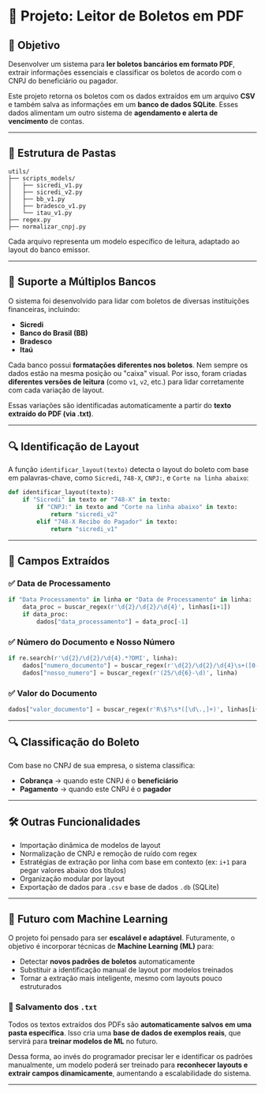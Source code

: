 
# 📄 Projeto: Leitor de Boletos em PDF

## 🧾 Objetivo

Desenvolver um sistema para **ler boletos bancários em formato PDF**, extrair informações essenciais e classificar os boletos de acordo com o CNPJ do beneficiário ou pagador.

Este projeto retorna os boletos com os dados extraídos em um arquivo **CSV** e também salva as informações em um **banco de dados SQLite**. Esses dados alimentam um outro sistema de **agendamento e alerta de vencimento** de contas.

---

## 📂 Estrutura de Pastas

```
utils/
├── scripts_models/
│   ├── sicredi_v1.py
│   ├── sicredi_v2.py
│   ├── bb_v1.py
│   ├── bradesco_v1.py
│   └── itau_v1.py
├── regex.py
├── normalizar_cnpj.py
```

Cada arquivo representa um modelo específico de leitura, adaptado ao layout do banco emissor.

---

## 🏦 Suporte a Múltiplos Bancos

O sistema foi desenvolvido para lidar com boletos de diversas instituições financeiras, incluindo:

- **Sicredi**
- **Banco do Brasil (BB)**
- **Bradesco**
- **Itaú**

Cada banco possui **formatações diferentes nos boletos**. Nem sempre os dados estão na mesma posição ou "caixa" visual. Por isso, foram criadas **diferentes versões de leitura** (como `v1`, `v2`, etc.) para lidar corretamente com cada variação de layout.

Essas variações são identificadas automaticamente a partir do **texto extraído do PDF (via .txt)**.

---

## 🔍 Identificação de Layout

A função `identificar_layout(texto)` detecta o layout do boleto com base em palavras-chave, como `Sicredi`, `748-X`, `CNPJ:`, e `Corte na linha abaixo`:

```python
def identificar_layout(texto):
    if "Sicredi" in texto or "748-X" in texto:
        if "CNPJ:" in texto and "Corte na linha abaixo" in texto:
            return "sicredi_v2"
        elif "748-X Recibo do Pagador" in texto:
            return "sicredi_v1"
```

---

## 📌 Campos Extraídos

### ✅ Data de Processamento
```python
if "Data Processamento" in linha or "Data de Processamento" in linha:
    data_proc = buscar_regex(r'\d{2}/\d{2}/\d{4}', linhas[i+1])
    if data_proc:
        dados["data_processamento"] = data_proc[-1]
```

### ✅ Número do Documento e Nosso Número
```python
if re.search(r'\d{2}/\d{2}/\d{4}.*?DMI', linha):
    dados["numero_documento"] = buscar_regex(r'\d{2}/\d{2}/\d{4}\s+([0-9\-]+)', linha)
    dados["nosso_numero"] = buscar_regex(r'(25/\d{6}-\d)', linha)
```

### ✅ Valor do Documento
```python
dados["valor_documento"] = buscar_regex(r'R\$?\s*([\d\.,]+)', linhas[i+1])
```

---

## 🔍 Classificação do Boleto

Com base no CNPJ de sua empresa, o sistema classifica:

- **Cobrança** → quando este CNPJ é o **beneficiário**
- **Pagamento** → quando este CNPJ é o **pagador**

---

## 🛠️ Outras Funcionalidades

- Importação dinâmica de modelos de layout
- Normalização de CNPJ e remoção de ruído com regex
- Estratégias de extração por linha com base em contexto (ex: `i+1` para pegar valores abaixo dos títulos)
- Organização modular por layout
- Exportação de dados para `.csv` e base de dados `.db` (SQLite)


---

## 🤖 Futuro com Machine Learning

O projeto foi pensado para ser **escalável e adaptável**. Futuramente, o objetivo é incorporar técnicas de **Machine Learning (ML)** para:

- Detectar **novos padrões de boletos** automaticamente
- Substituir a identificação manual de layout por modelos treinados
- Tornar a extração mais inteligente, mesmo com layouts pouco estruturados

### 📁 Salvamento dos `.txt`

Todos os textos extraídos dos PDFs são **automaticamente salvos em uma pasta específica**. Isso cria uma **base de dados de exemplos reais**, que servirá para **treinar modelos de ML** no futuro.

Dessa forma, ao invés do programador precisar ler e identificar os padrões manualmente, um modelo poderá ser treinado para **reconhecer layouts e extrair campos dinamicamente**, aumentando a escalabilidade do sistema.

---

